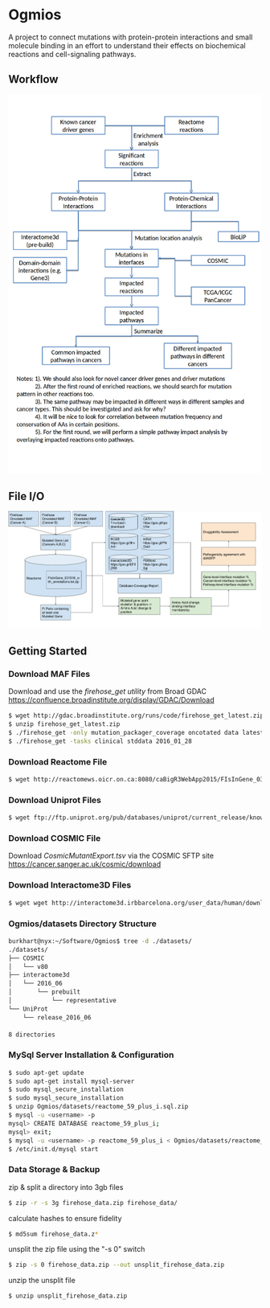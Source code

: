 Ogmios
======
A project to connect mutations with protein-protein interactions and small molecule binding in an effort to understand their effects on biochemical reactions and cell-signaling pathways.

Workflow
--------
![Ogmios Workflow](docs/Workflow.png)

File I/O
--------
![Ogmios File I/O](docs/File%20I_O.png)

Getting Started
---------------
### Download MAF Files 
Download and use the *firehose_get utility* from Broad GDAC  
https://confluence.broadinstitute.org/display/GDAC/Download
```bash
$ wget http://gdac.broadinstitute.org/runs/code/firehose_get_latest.zip
$ unzip firehose_get_latest.zip
$ ./firehose_get -only mutation_packager_coverage oncotated data latest
$ ./firehose_get -tasks clinical stddata 2016_01_28
```
### Download Reactome File
```bash
$ wget http://reactomews.oicr.on.ca:8080/caBigR3WebApp2015/FIsInGene_031516_with_annotations.txt.zip
```
### Download Uniprot Files
```bash
$ wget ftp://ftp.uniprot.org/pub/databases/uniprot/current_release/knowledgebase/taxonomic_divisions/uniprot_{trembl,sprot}_human.dat.gz
```
### Download COSMIC File 
Download *CosmicMutantExport.tsv* via the COSMIC SFTP site    
https://cancer.sanger.ac.uk/cosmic/download

### Download Interactome3D Files
```bash
$ wget wget http://interactome3d.irbbarcelona.org/user_data/human/download/representative/{interactions_{01..20}.tgz,interactions.dat,proteins_{01..31}.tgz,proteins.dat}
```

### Ogmios/datasets Directory Structure
```bash
burkhart@nyx:~/Software/Ogmios$ tree -d ./datasets/
./datasets/
├── COSMIC
│   └── v80
├── interactome3d
│   └── 2016_06
│       └── prebuilt
│           └── representative
└── UniProt
    └── release_2016_06

8 directories
```
### MySql Server Installation & Configuration
```bash
$ sudo apt-get update
$ sudo apt-get install mysql-server
$ sudo mysql_secure_installation
$ sudo mysql_secure_installation
$ unzip Ogmios/datasets/reactome_59_plus_i.sql.zip
$ mysql -u <username> -p
mysql> CREATE DATABASE reactome_59_plus_i;
mysql> exit;
$ mysql -u <username> -p reactome_59_plus_i < Ogmios/datasets/reactome_59_plus_i.sql
$ /etc/init.d/mysql start
```
### Data Storage & Backup
zip & split a directory into 3gb files
```bash
$ zip -r -s 3g firehose_data.zip firehose_data/
```
calculate hashes to ensure fidelity
```bash
$ md5sum firehose_data.z*
```
unsplit the zip file using the "-s 0" switch
```bash
$ zip -s 0 firehose_data.zip --out unsplit_firehose_data.zip
```
unzip the unsplit file
```bash
$ unzip unsplit_firehose_data.zip
```
